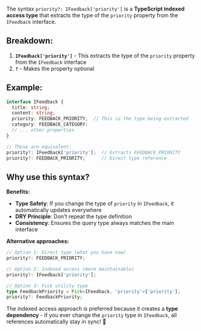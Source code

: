 The syntax `priority?: IFeedback['priority']` is a **TypeScript indexed access type** that extracts the type of the `priority` property from the `IFeedback` interface.

## Breakdown:

1. **`IFeedback['priority']`** - This extracts the type of the `priority` property from the `IFeedback` interface
2. **`?`** - Makes the property optional

## Example:

```typescript
interface IFeedback {
  title: string;
  content: string;
  priority: FEEDBACK_PRIORITY;  // This is the type being extracted
  category: FEEDBACK_CATEGORY;
  // ... other properties
}

// These are equivalent:
priority?: IFeedback['priority'];  // Extracts FEEDBACK_PRIORITY
priority?: FEEDBACK_PRIORITY;      // Direct type reference
```

## Why use this syntax?

**Benefits:**
- **Type Safety**: If you change the type of `priority` in `IFeedback`, it automatically updates everywhere
- **DRY Principle**: Don't repeat the type definition
- **Consistency**: Ensures the query type always matches the main interface

**Alternative approaches:**
```typescript
// Option 1: Direct type (what you have now)
priority?: FEEDBACK_PRIORITY;

// Option 2: Indexed access (more maintainable)
priority?: IFeedback['priority'];

// Option 3: Pick utility type
type FeedbackPriority = Pick<IFeedback, 'priority'>['priority'];
priority?: FeedbackPriority;
```

The indexed access approach is preferred because it creates a **type dependency** - if you ever change the `priority` type in `IFeedback`, all references automatically stay in sync! 🔗